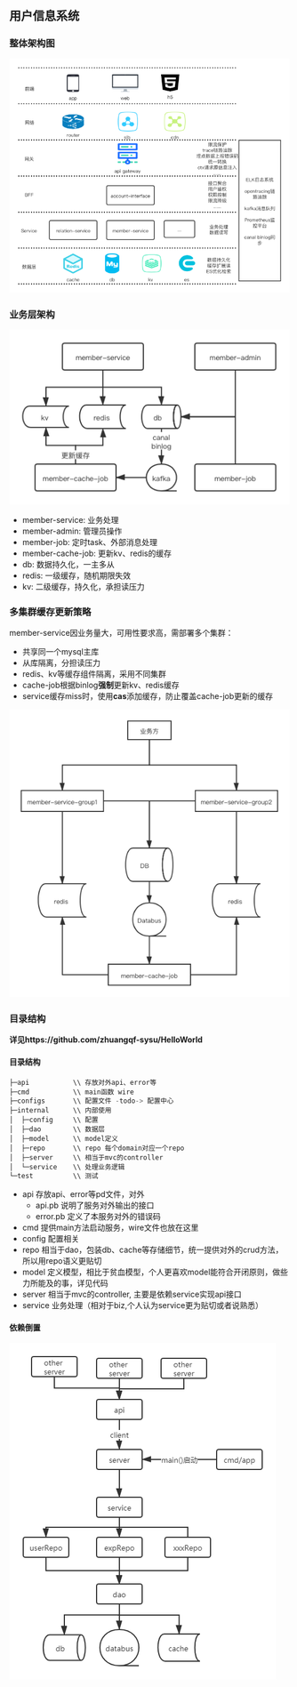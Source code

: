 ## 用户信息系统

### 整体架构图
![架构图](./pic/1.png)

### 业务层架构

![业务层](./pic/2.png)

- member-service: 业务处理
- member-admin: 管理员操作
- member-job: 定时task、外部消息处理
- member-cache-job: 更新kv、redis的缓存
- db: 数据持久化，一主多从
- redis: 一级缓存，随机期限失效
- kv: 二级缓存，持久化，承担读压力

### 多集群缓存更新策略

member-service因业务量大，可用性要求高，需部署多个集群：
- 共享同一个mysql主库
- 从库隔离，分担读压力
- redis、kv等缓存组件隔离，采用不同集群
- cache-job根据binlog**强制**更新kv、redis缓存
- service缓存miss时，使用**cas**添加缓存，防止覆盖cache-job更新的缓存

![业务层](./pic/3.png)

### 目录结构

**详见https://github.com/zhuangqf-sysu/HelloWorld**

#### 目录结构
```go 
├─api           \\ 存放对外api、error等
├─cmd           \\ main函数 wire
├─configs       \\ 配置文件 -todo-> 配置中心
├─internal      \\ 内部使用
│  ├─config     \\ 配置
│  ├─dao        \\ 数据层
│  ├─model      \\ model定义
│  ├─repo       \\ repo 每个domain对应一个repo
│  ├─server     \\ 相当于mvc的controller
│  └─service    \\ 处理业务逻辑
└─test          \\ 测试

```

- api 存放api、error等pd文件，对外
    - api.pb 说明了服务对外输出的接口
    - error.pb 定义了本服务对外的错误码  
- cmd 提供main方法启动服务，wire文件也放在这里
- config 配置相关
- repo 相当于dao，包装db、cache等存储细节，统一提供对外的crud方法，所以用repo语义更贴切
- model 定义模型，相比于贫血模型，个人更喜欢model能符合开闭原则，做些力所能及的事，详见代码
- server 相当于mvc的controller, 主要是依赖service实现api接口
- service 业务处理（相对于biz,个人认为service更为贴切或者说熟悉）

#### 依赖倒置
![img](https://github.com/zhuangqf-sysu/HelloWorld/blob/master/pkg/img.png)
